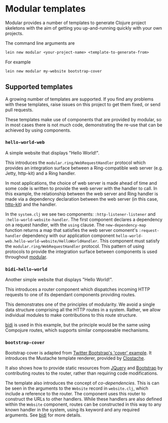 # Modular templates

Modular provides a number of templates to generate Clojure project skeletons with the aim of getting you up-and-running quickly with your own projects.

The command line arguments are

```clojure
lein new modular <your-project-name> <template-to-generate-from>
```

For example

```clojure
lein new modular my-website bootstrap-cover
```

## Supported templates

A growing number of templates are supported. If you find any problems
with these templates, raise issues on this project to get them fixed, or send pull requests.

These templates make use of components that are provided by modular, so
in most cases there is not much code, demonstrating the re-use that can
be achieved by using components.

### ```hello-world-web```

A simple website that displays "Hello World!".

This introduces the ```modular.ring/WebRequestHandler``` protocol which provides an integration surface between a Ring-compatible web server (e.g. Jetty, http-kit) and a Ring handler.

In most applications, the choice of web server is made ahead of time and some code is written to provide the web server with the handler to call. In this example, the relationship between the web server and Ring handler is made via a dependency declaration between the web server (in this case, [http-kit](http://www.http-kit.org/)) and the handler.

In the ```system.clj``` we see two components: ```:http-listener-listener``` and ```:hello-world-website-handler```. The first component declares a dependency on a request handler, with the ```using``` clause. The ```new-dependency-map``` function returns a map that satisfies the web server comonent's ```:request-handler``` dependency with our application component ```hello-world-web.hello-world-website/HelloWorldHandler```. This component must satisfy the ```modular.ring/WebRequestHandler``` protocol. This pattern of using protocols to provide the integration surface between components is used throughout [modular](https://github.com/juxt/modular).

### ```bidi-hello-world```

Another simple website that displays "Hello World!".

This introduces a router component which dispatches incoming HTTP
requests to one of its dependant components providing routes.

This demonstrates one of the principles of modularity. We avoid a single data structure comprising all the HTTP routes in a system. Rather, we allow individual modules to make contributions to this route structure.

[bidi](https://github.com/juxt/bidi) is used in this example, but the
principle would be the same using Compojure routes, which supports
similar composeable mechanisms.

### ```bootstrap-cover```

Bootstrap cover is adapted from [Twitter Bootstrap's 'cover' example](http://getbootstrap.com/examples/cover/). It introduces the Mustache template renderer, provided by [Clostache](https://github.com/fhd/clostache).

It also shows how to provide static resources from [JQuery](https://jquery.com/) and [Bootstrap](https://getbootstrap.com/) by contributing routes to the router, rather than requiring code modifications.

The template also introduces the concept of _co-dependencies_. This is
can be seen in the arguments to the ```Website``` record in
```website.clj```, which include a reference to the router. The
component uses this router to construct the URLs to other
handlers. While these handlers are also defined within the ```Website```
component, routes can be constructed in this way to any known handler in
the system, using its keyword and any required arguments. See
[bidi](https://github.com/juxt/bidi) for more details.
